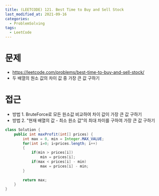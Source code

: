 ```yaml
---
title: (LEETCODE) 121. Best Time to Buy and Sell Stock
last_modified_at: 2021-09-16
categories: 
  - ProblemSolving
tags:
  - LeetCode
---
```


# 문제
- https://leetcode.com/problems/best-time-to-buy-and-sell-stock/
- 두 배열의 원소 값의 차이 값 중 가장 큰 값 구하기 

# 접근
- 방법 1. BruteForce로 모든 원소값 비교하여 차이 값이 가장 큰 값 구하기
- 방법 2. "현재 배열의 값 - 최소 원소 값"의 최대 차이를 구하여 가장 큰 값 구하기

```java
class Solution {
    public int maxProfit(int[] prices) {
        int max = 0, min = Integer.MAX_VALUE;
        for(int i=0; i<prices.length; i++)
        {
            if(min > prices[i])
                min = prices[i];
            if(max < prices[i] - min)
                max = prices[i] - min;
        }
        
        return max;
    }
}
```
